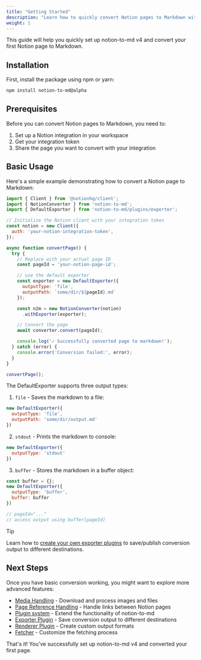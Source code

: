 ```yaml
---
title: "Getting Started"
description: "Learn how to quickly convert Notion pages to Markdown with notion-to-md v4"
weight: 1
---
```


This guide will help you quickly set up notion-to-md v4 and convert your first Notion page to Markdown.

## Installation

First, install the package using npm or yarn:

```bash
npm install notion-to-md@alpha
```

## Prerequisites

Before you can convert Notion pages to Markdown, you need to:

1. Set up a Notion integration in your workspace
2. Get your integration token
3. Share the page you want to convert with your integration

## Basic Usage

Here's a simple example demonstrating how to convert a Notion page to Markdown:

```javascript
import { Client } from '@notionhq/client';
import { NotionConverter } from 'notion-to-md';
import { DefaultExporter } from 'notion-to-md/plugins/exporter';

// Initialize the Notion client with your integration token
const notion = new Client({
  auth: 'your-notion-integration-token',
});

async function convertPage() {
  try {
    // Replace with your actual page ID
    const pageId = 'your-notion-page-id';

    // use the default exporter
    const exporter = new DefaultExporter({
      outputType: 'file',
      outputPath: `some/dir/${pageId}.md`
    });

    const n2m = new NotionConverter(notion)
      .withExporter(exporter);

    // Convert the page
    await converter.convert(pageId);

    console.log('✓ Successfully converted page to markdown!');
  } catch (error) {
    console.error('Conversion failed:', error);
  }
}

convertPage();
```

The DefaultExporter supports three output types:

1. `file` - Saves the markdown to a file:
```javascript
new DefaultExporter({
  outputType: 'file',
  outputPath: 'some/dir/output.md'
})
```

2. `stdout` - Prints the markdown to console:
```javascript
new DefaultExporter({
  outputType: 'stdout'
})
```

3. `buffer` - Stores the markdown in a buffer object:
```javascript
const buffer = {};
new DefaultExporter({
  outputType: 'buffer',
  buffer: buffer
})

// pageId="..."
// access output using buffer[pageId]
```

> [!TIP]
> Learn how to [create your own exporter plugins](/notion-to-md/docs/v4/concepts/exporter-plugin/) to save/publish conversion output to different destinations.

## Next Steps

Once you have basic conversion working, you might want to explore more advanced features:

- [Media Handling](/notion-to-md/docs/v4/concepts/media-handler) - Download and process images and files
- [Page Reference Handling](/notion-to-md/docs/v4/concepts/page-reference-handler) - Handle links between Notion pages
- [Plugin system](/notion-to-md/docs/v4/concepts/plugin-system) - Extend the functionality of notion-to-md
- [Exporter Plugin](/notion-to-md/docs/v4/concepts/exporter-plugin/) - Save conversion output to different destinations
- [Renderer Plugin](/notion-to-md/docs/v4/concepts/renderer-plugin/) - Create custom output formats
- [Fetcher](/notion-to-md/docs/v4/concepts/fetcher) - Customize the fetching process

That's it! You've successfully set up notion-to-md v4 and converted your first page.
